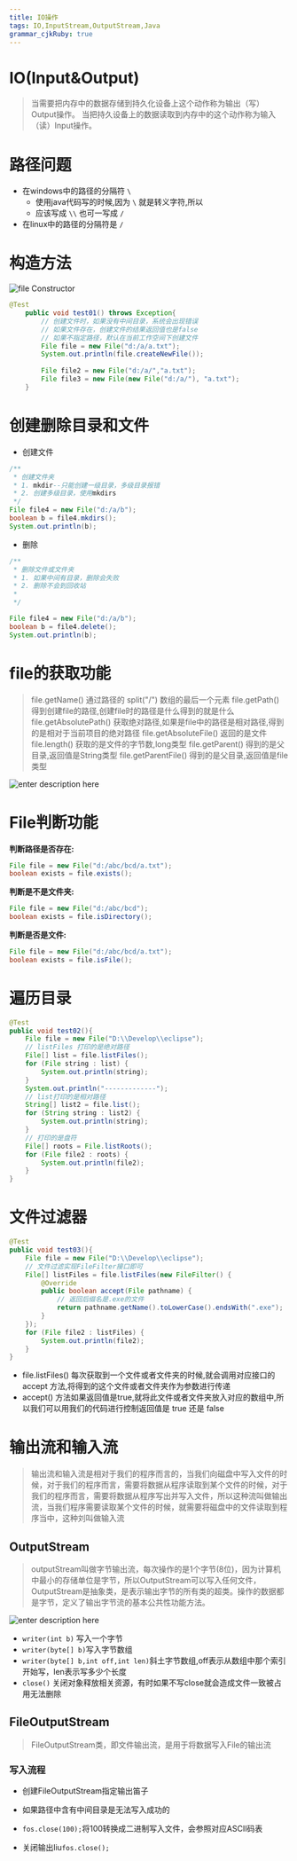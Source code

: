 ```yaml
---
title: IO操作
tags: IO,InputStream,OutputStream,Java
grammar_cjkRuby: true
---
```


# IO(Input&Output)
> 当需要把内存中的数据存储到持久化设备上这个动作称为输出（写）Output操作。
> 当把持久设备上的数据读取到内存中的这个动作称为输入（读）Input操作。

# 路径问题

- 在windows中的路径的分隔符 `\`
	- 使用java代码写的时候,因为 `\` 就是转义字符,所以
	- 应该写成 `\\` 也可一写成 `/`
- 在linux中的路径的分隔符是 `/`

# 构造方法

![file Constructor][1]

``` java
@Test
	public void test01() throws Exception{
		// 创建文件时，如果没有中间目录，系统会出现错误
		// 如果文件存在，创建文件的结果返回值也是false
		// 如果不指定路径，默认在当前工作空间下创建文件
		File file = new File("d:/a/a.txt");
		System.out.println(file.createNewFile());
		
		File file2 = new File("d:/a/","a.txt");
		File file3 = new File(new File("d:/a/"), "a.txt");
	}
```
# 创建删除目录和文件

- 创建文件
``` java
/**
 * 创建文件夹
 * 1. mkdir--只能创建一级目录，多级目录报错
 * 2. 创建多级目录，使用mkdirs
 */
File file4 = new File("d:/a/b");
boolean b = file4.mkdirs();
System.out.println(b);
```
- 删除

``` java
/**
 * 删除文件或文件夹
 * 1. 如果中间有目录，删除会失败
 * 2. 删除不会到回收站
 * 
 */

File file4 = new File("d:/a/b");
boolean b = file4.delete();
System.out.println(b);
```

# file的获取功能

> file.getName() 通过路径的 split("/") 数组的最后一个元素
> file.getPath() 得到创建file的路径,创建file时的路径是什么得到的就是什么
> file.getAbsolutePath() 获取绝对路径,如果是file中的路径是相对路径,得到的是相对于当前项目的绝对路径
> file.getAbsoluteFile() 返回的是文件
> file.length() 获取的是文件的字节数,long类型
> file.getParent() 得到的是父目录,返回值是String类型
> file.getParentFile() 得到的是父目录,返回值是file类型

![enter description here][2]

# File判断功能
**判断路径是否存在:** 

``` java
File file = new File("d:/abc/bcd/a.txt");
boolean exists = file.exists();
```


**判断是不是文件夹:** 

``` java
File file = new File("d:/abc/bcd");
boolean exists = file.isDirectory();
```

**判断是否是文件:** 

``` java
File file = new File("d:/abc/bcd/a.txt");
boolean exists = file.isFile();
```
# 遍历目录
	
``` java
@Test
public void test02(){
	File file = new File("D:\\Develop\\eclipse");
	// listFiles 打印的是绝对路径
	File[] list = file.listFiles();
	for (File string : list) {
		System.out.println(string);
	}
	System.out.println("-------------");
	// list打印的是相对路径
	String[] list2 = file.list();
	for (String string : list2) {
		System.out.println(string);
	}
	// 打印的是盘符
	File[] roots = File.listRoots();
	for (File file2 : roots) {
		System.out.println(file2);
	}
}
```

# 文件过滤器

``` java
@Test
public void test03(){
	File file = new File("D:\\Develop\\eclipse");
	// 文件过滤实现FileFilter接口即可
	File[] listFiles = file.listFiles(new FileFilter() {
		@Override
		public boolean accept(File pathname) {
			// 返回后缀名是.exe的文件
			return pathname.getName().toLowerCase().endsWith(".exe");
		}
	});
	for (File file2 : listFiles) {
		System.out.println(file2);
	}
}
```

- file.listFiles() 每次获取到一个文件或者文件夹的时候,就会调用对应接口的 accept 方法,将得到的这个文件或者文件夹作为参数进行传递
- accept() 方法如果返回值是true,就将此文件或者文件夹放入对应的数组中,所以我们可以用我们的代码进行控制返回值是 true 还是 false

# 输出流和输入流

> 输出流和输入流是相对于我们的程序而言的，当我们向磁盘中写入文件的时候，对于我们的程序而言，需要将数据从程序读取到某个文件的时候，对于我们的程序而言，需要将数据从程序写出并写入文件，所以这种流叫做输出流，当我们程序需要读取某个文件的时候，就需要将磁盘中的文件读取到程序当中，这种刘叫做输入流

## OutputStream 
> outputStream叫做字节输出流，每次操作的是1个字节(8位)，因为计算机中最小的存储单位是字节，所以OutputStream可以写入任何文件，OutputStream是抽象类，是表示输出字节的所有类的超类。操作的数据都是字节，定义了输出字节流的基本公共性功能方法。

![enter description here][3]

- `writer(int b)` 写入一个字节
- `writer(byte[] b)`写入字节数组
- `writer(byte[] b,int off,int len)`斜土字节数组,off表示从数组中那个索引开始写，len表示写多少个长度
- `close()` 关闭对象释放相关资源，有时如果不写close就会造成文件一致被占用无法删除

## FileOutputStream

> FileOutputStream类，即文件输出流，是用于将数据写入File的输出流

### 写入流程

- 创建FileOutputStream指定输出笛子
- 如果路径中含有中间目录是无法写入成功的
- `fos.close(100);`将100转换成二进制写入文件，会参照对应ASCII码表
- 关闭输出liu`fos.close();`




  [1]: https://www.github.com/xiesen310/notes_Images/raw/master/images/1505818844720.jpg
  [2]: https://www.github.com/xiesen310/notes_Images/raw/master/images/1505820804886.jpg
  [3]: https://www.github.com/xiesen310/notes_Images/raw/master/images/1505822543939.jpg